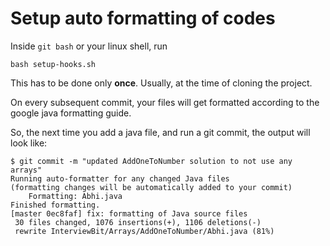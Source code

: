 # Setup auto formatting of codes

Inside `git bash` or your linux shell, run 
```
bash setup-hooks.sh
```

This has to be done only **once**. Usually, at the time of cloning the
project.

On every subsequent commit, your files will get formatted according to the
google java formatting guide.

So, the next time you add a java file, and run a git commit, the output will
look like:

```
$ git commit -m "updated AddOneToNumber solution to not use any arrays"
Running auto-formatter for any changed Java files
(formatting changes will be automatically added to your commit)
	Formatting: Abhi.java
Finished formatting.
[master 0ec8faf] fix: formatting of Java source files
 30 files changed, 1076 insertions(+), 1106 deletions(-)
 rewrite InterviewBit/Arrays/AddOneToNumber/Abhi.java (81%)
```
